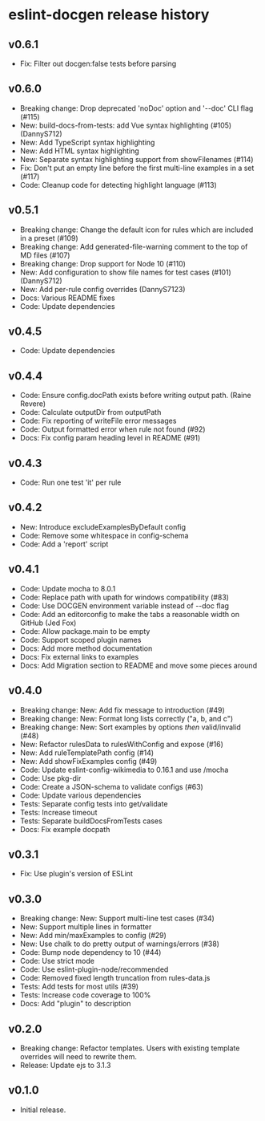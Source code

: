 # eslint-docgen release history

## v0.6.1
* Fix: Filter out docgen:false tests before parsing

## v0.6.0
* Breaking change: Drop deprecated 'noDoc' option and '--doc' CLI flag (#115)
* New: build-docs-from-tests: add Vue syntax highlighting (#105) (DannyS712)
* New: Add TypeScript syntax highlighting
* New: Add HTML syntax highlighting
* New: Separate syntax highlighting support from showFilenames (#114)
* Fix: Don't put an empty line before the first multi-line examples in a set (#117)
* Code: Cleanup code for detecting highlight language (#113)

## v0.5.1
* Breaking change: Change the default icon for rules which are included in a preset (#109)
* Breaking change: Add generated-file-warning comment to the top of MD files (#107)
* Breaking change: Drop support for Node 10 (#110)
* New: Add configuration to show file names for test cases (#101) (DannyS712)
* New: Add per-rule config overrides (DannyS7123)
* Docs: Various README fixes
* Code: Update dependencies

## v0.4.5
* Code: Update dependencies

## v0.4.4

* Code: Ensure config.docPath exists before writing output path. (Raine Revere)
* Code: Calculate outputDir from outputPath
* Code: Fix reporting of writeFile error messages
* Code: Output formatted error when rule not found (#92)
* Docs: Fix config param heading level in README (#91)

## v0.4.3

* Code: Run one test 'it' per rule

## v0.4.2

* New: Introduce excludeExamplesByDefault config
* Code: Remove some whitespace in config-schema
* Code: Add a 'report' script

## v0.4.1

* Code: Update mocha to 8.0.1
* Code: Replace path with upath for windows compatibility (#83)
* Code: Use DOCGEN environment variable instead of --doc flag
* Code: Add an editorconfig to make the tabs a reasonable width on GitHub (Jed Fox)
* Code: Allow package.main to be empty
* Code: Support scoped plugin names
* Docs: Add more method documentation
* Docs: Fix external links to examples
* Docs: Add Migration section to README and move some pieces around

## v0.4.0

* Breaking change: New: Add fix message to introduction (#49)
* Breaking change: New: Format long lists correctly ("a, b, and c")
* Breaking change: New: Sort examples by options *then* valid/invalid (#48)
* New: Refactor rulesData to rulesWithConfig and expose (#16)
* New: Add ruleTemplatePath config (#14)
* New: Add showFixExamples config (#49)
* Code: Update eslint-config-wikimedia to 0.16.1 and use /mocha
* Code: Use pkg-dir
* Code: Create a JSON-schema to validate configs (#63)
* Code: Update various dependencies
* Tests: Separate config tests into get/validate
* Tests: Increase timeout
* Tests: Separate buildDocsFromTests cases
* Docs: Fix example docpath

## v0.3.1

* Fix: Use plugin's version of ESLint

## v0.3.0

* Breaking change: New: Support multi-line test cases (#34)
* New: Support multiple lines in formatter
* New: Add min/maxExamples to config (#29)
* New: Use chalk to do pretty output of warnings/errors (#38)
* Code: Bump node dependency to 10 (#44)
* Code: Use strict mode
* Code: Use eslint-plugin-node/recommended
* Code: Removed fixed length truncation from rules-data.js
* Tests: Add tests for most utils (#39)
* Tests: Increase code coverage to 100%
* Docs: Add "plugin" to description

## v0.2.0

* Breaking change: Refactor templates. Users with existing template overrides will need to rewrite them.
* Release: Update ejs to 3.1.3

## v0.1.0

* Initial release.
